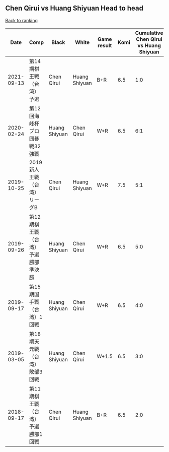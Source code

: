 ## Chen Qirui vs Huang Shiyuan Head to head

[Back to ranking](../../index.md)




| **Date** | **Comp** | **Black** | **White** | **Game result** | **Komi** | **Cumulative Chen Qirui vs Huang Shiyuan** | **Chen Qirui streak** | **Huang Shiyuan streak** | 
| --- | --- | --- | --- | --- | --- | --- | --- | --- |
| 2021-09-13 | 第14期棋王戦（台湾）予選 | Chen Qirui | Huang Shiyuan | B+R | 6.5 | 1:0 | 1 | 0 | 
| 2020-02-24 | 第12回海峰杯プロ囲碁戦32強戦 | Huang Shiyuan | Chen Qirui | W+R | 6.5 | 6:1 | 1 | 0 | 
| 2019-10-25 | 2019新人王戦（台湾）リーグB | Chen Qirui | Huang Shiyuan | W+R | 7.5 | 5:1 | 0 | 1 | 
| 2019-09-26 | 第12期棋王戦（台湾）予選勝部準決勝 | Huang Shiyuan | Chen Qirui | W+R | 6.5 | 5:0 | 5 | 0 | 
| 2019-09-17 | 第15期国手戦（台湾）1回戦 | Huang Shiyuan | Chen Qirui | W+R | 6.5 | 4:0 | 4 | 0 | 
| 2019-03-05 | 第18期天元戦（台湾）敗部3回戦 | Huang Shiyuan | Chen Qirui | W+1.5 | 6.5 | 3:0 | 3 | 0 | 
| 2018-09-17 | 第11期棋王戦（台湾）予選勝部1回戦 | Chen Qirui | Huang Shiyuan | B+R | 6.5 | 2:0 | 2 | 0 |




